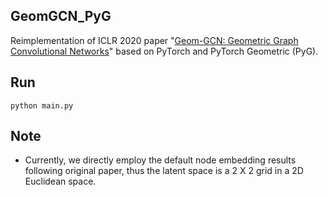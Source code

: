 ## GeomGCN_PyG

Reimplementation of ICLR 2020 paper "[Geom-GCN: Geometric Graph Convolutional Networks](https://arxiv.org/abs/2002.05287)" based on PyTorch and PyTorch Geometric (PyG).



## Run

```
python main.py
```



## Note

- Currently, we directly employ the default node embedding results following original paper, thus the latent space is a 2 X 2 grid in a 2D Euclidean space.